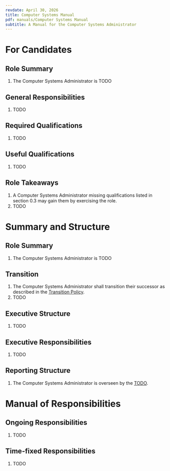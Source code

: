 ```yaml
---
revdate: April 30, 2026
title: Computer Systems Manual
pdf: manuals/Computer Systems Manual
subtitle: A Manual for the Computer Systems Administrator
---
```


# For Candidates

## Role Summary
1. The Computer Systems Administrator is TODO

## General Responsibilities
1. TODO

## Required Qualifications
1. TODO

## Useful Qualifications
1. TODO

## Role Takeaways
1. A Computer Systems Administrator missing qualifications listed in section 0.3 may gain them by exercising the role.
1. TODO

# Summary and Structure

## Role Summary
1. The Computer Systems Administrator is TODO

## Transition
1. The Computer Systems Administrator shall transition their successor as described in the [Transition Policy](../policies/transition-policy.md).
1. TODO

## Executive Structure
1. TODO

## Executive Responsibilities
1. TODO

## Reporting Structure
1. The Computer Systems Administrator is overseen by the [TODO](TODO-manual.md).

# Manual of Responsibilities

## Ongoing Responsibilities
1. TODO

## Time-fixed Responsibilities
1. TODO
